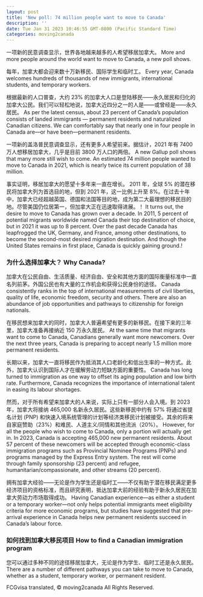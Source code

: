 ```yaml
---
layout: post
title: 'New poll: 74 million people want to move to Canada'
description: ''
date: Tue Jan 31 2023 10:46:55 GMT-0800 (Pacific Standard Time)
categories: moving2canada
---
```


一项新的民意调查显示，世界各地越来越多的人希望移居加拿大。	More and more people around the world want to move to Canada, a new poll shows.
	
每年，加拿大都会迎来数十万新移民、国际学生和临时工。	Every year, Canada welcomes hundreds of thousands of new immigrants, international students, and temporary workers.
	
根据最新的人口普查，大约 23% 的加拿大人口是登陆移民——永久居民和归化的加拿大公民。我们可以轻松地说，加拿大近四分之一的人是——或曾经是——永久居民。	As per the latest census, about 23 percent of Canada’s population consists of landed immigrants — permanent residents and naturalized Canadian citizens. We can comfortably say that nearly one in four people in Canada are—or have been—permanent residents.
	
一项新的盖洛普民意调查显示，还有更多人希望前来。据估计，2021 年有 7400 万人想移居加拿大，几乎是目前 3800 万人口的两倍。	A new Gallup poll shows that many more still wish to come. An estimated 74 million people wanted to move to Canada in 2021, which is nearly twice its current population of 38 million.
	
事实证明，移居加拿大的愿望十多年来一直在增长。 2011 年，全球 5% 的潜在移民将加拿大列为首选目的地，但到 2021 年，这一比例上升至 8%。在过去十年中，加拿大已经超越英国、德国和法国等目的地，成为第二大最理想的移民目的地。尽管美国仍位居第一，但加拿大正在迅速取得进展。！	It turns out, the desire to move to Canada has grown over a decade. In 2011, 5 percent of potential migrants worldwide named Canada their top destination of choice, but in 2021 it was up to 8 percent. Over the past decade Canada has leapfrogged the UK, Germany, and France, among other destinations, to become the second-most desired migration destination. And though the United States remains in first place, Canada is quickly gaining ground.!
	
### 为什么选择加拿大？	Why Canada?
	
加拿大在公民自由、生活质量、经济自由、安全和其他方面的国际衡量标准中一直名列前茅。外国公民也有大量的工作机会和获得公民身份的途径。	Canada consistently ranks in the top of international measurements of civil liberties, quality of life, economic freedom, security and others. There are also an abundance of job opportunities and pathways to citizenship for foreign nationals.
	
在移民想来加拿大的同时，加拿大人普遍希望有更多的新移民。在接下来的三年里，加拿大准备再接纳近 150 万永久居民。	At the same time that migrants want to come to Canada, Canadians generally want more newcomers. Over the next three years, Canada is preparing to accept nearly 1.5 million more permanent residents.
	
长期以来，加拿大一直将移民作为抵消其人口老龄化和低出生率的一种方式。此外，加拿大认识到国际人才在缓解劳动力短缺方面的重要性。	Canada has long turned to immigration as one way to offset its aging population and low birth rate. Furthermore, Canada recognizes the importance of international talent in easing its labour shortages.
	
然而，对于所有希望来加拿大的人来说，实际上只有一部分人会入境。到 2023 年，加拿大将接纳 465,000 名新永久居民。这些新移民中约有 57% 将通过省提名计划 (PNP) 和快速入境系统管理的计划等经济类移民计划被接受。其余的将来自家庭赞助（23%）和难民、人道主义/同情和其他流派（20%）。	However, for all the people who wish to come to Canada, only a portion will actually get in. In 2023, Canada is accepting 465,000 new permanent residents. About 57 percent of these newcomers will be accepted through economic-class immigration programs such as Provincial Nominee Programs (PNPs) and programs managed by the Express Entry system. The rest will come through family sponsorship (23 percent) and refugee, humanitarian/compassionate, and other streams (20 percent).
	
拥有加拿大经验——无论是作为学生还是临时工——不仅有助于潜在移民满足更多经济项目的资格标准，而且研究表明，抵达加拿大前的经验有助于新永久居民在加拿大劳动力市场取得成功。	Having Canadian experience—as either a student or a temporary worker—not only helps potential immigrants meet eligibility criteria for more economic programs, but studies have suggested that pre-arrival experience in Canada helps new permanent residents succeed in Canada’s labour force.
	
### 如何找到加拿大移民项目	How to find a Canadian immigration program
	
您可以通过多种不同的途径移居加拿大，无论是作为学生、临时工还是永久居民。	There are a number of different pathways you can take to move to Canada, whether as a student, temporary worker, or permanent resident.
	
FCGvisa translated, © moving2canada All Rights Reserved.
